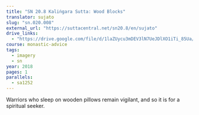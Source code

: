 ```yaml
---
title: "SN 20.8 Kaliṅgara Sutta: Wood Blocks"
translator: sujato
slug: "sn.020.008"
external_url: "https://suttacentral.net/sn20.8/en/sujato"
drive_links:
  - "https://drive.google.com/file/d/1laZUycu3mDEV3lN7UeJDlXO1iTi_85Ua/view?usp=drivesdk"
course: monastic-advice
tags:
  - imagery
  - sn
year: 2018
pages: 1
parallels:
  - sa1252
---
```


Warriors who sleep on wooden pillows remain vigilant, and so it is for a spiritual seeker.
